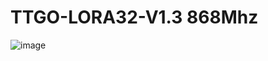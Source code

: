 # TTGO-LORA32-V1.3 868Mhz

![image](https://github.com/LilyGO/TTGO-LORA32-V2.0/blob/LilyGO-868-V1.0/images/image11.jpg)



